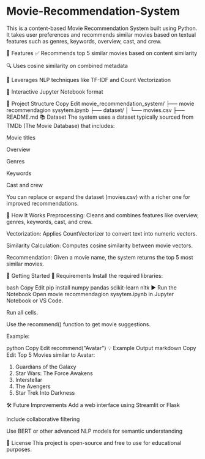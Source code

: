 # Movie-Recommendation-System
This is a content-based Movie Recommendation System built using Python. It takes user preferences and recommends similar movies based on textual features such as genres, keywords, overview, cast, and crew.

📌 Features
✅ Recommends top 5 similar movies based on content similarity

🔍 Uses cosine similarity on combined metadata

🧠 Leverages NLP techniques like TF-IDF and Count Vectorization

📂 Interactive Jupyter Notebook format

📁 Project Structure
Copy
Edit
movie_recommendation_system/
├── movie recommendagion sysytem.ipynb
├── dataset/
│   └── movies.csv
├── README.md
📚 Dataset
The system uses a dataset typically sourced from TMDb (The Movie Database) that includes:

Movie titles

Overview

Genres

Keywords

Cast and crew

You can replace or expand the dataset (movies.csv) with a richer one for improved recommendations.

🧠 How It Works
Preprocessing: Cleans and combines features like overview, genres, keywords, cast, and crew.

Vectorization: Applies CountVectorizer to convert text into numeric vectors.

Similarity Calculation: Computes cosine similarity between movie vectors.

Recommendation: Given a movie name, the system returns the top 5 most similar movies.

🚀 Getting Started
🔧 Requirements
Install the required libraries:

bash
Copy
Edit
pip install numpy pandas scikit-learn nltk
▶️ Run the Notebook
Open movie recommendagion sysytem.ipynb in Jupyter Notebook or VS Code.

Run all cells.

Use the recommend() function to get movie suggestions.

Example:

python
Copy
Edit
recommend("Avatar")
💡 Example Output
markdown
Copy
Edit
Top 5 Movies similar to Avatar:
1. Guardians of the Galaxy
2. Star Wars: The Force Awakens
3. Interstellar
4. The Avengers
5. Star Trek Into Darkness
   
🛠 Future Improvements
Add a web interface using Streamlit or Flask

Include collaborative filtering

Use BERT or other advanced NLP models for semantic understanding

📃 License
This project is open-source and free to use for educational purposes.
